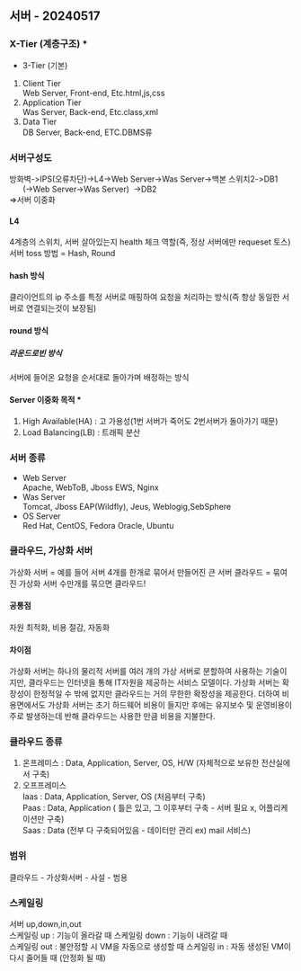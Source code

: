 ## 서버 - 20240517
### X-Tier (계층구조) *
- 3-Tier (기본)
1. Client Tier  
Web Server, Front-end, Etc.html,js,css
2. Application Tier  
Was Server, Back-end, Etc.class,xml
3. Data Tier  
DB Server, Back-end, ETC.DBMS류  
### 서버구성도  <br>    
방화벽->IPS(오류차단)->L4->Web Server->Was Server->백본 스위치2->DB1   
&nbsp;&nbsp;&nbsp;&nbsp;&nbsp;&nbsp;(->Web Server->Was Server)&nbsp;&nbsp;->DB2  
=>서버 이중화 
#### L4  
4계층의 스위치, 서버 살아있는지 health 체크 역할(즉, 정상 서버에만 requeset 토스)  
서버 toss 방법 = Hash, Round
#### hash 방식
클라이언트의 ip 주소를 특정 서버로 매핑하여 요청을 처리하는 방식(즉  항상 동일한 서버로 연결되는것이 보장됨)  
#### round 방식
##### 라운드로빈 방식
서버에 들어온 요청을 순서대로 돌아가며 배정하는 방식  
#### Server 이중화 목적 *
1. High Available(HA) : 고 가용성(1번 서버가 죽어도 2번서버가 돌아가기 때문)  
2. Load Balancing(LB) : 트래픽 분산
### 서버 종류
 - Web Server   
Apache, WebToB, Jboss EWS, Nginx
 - Was Server   
Tomcat, Jboss EAP(Wildfly), Jeus, Weblogig,SebSphere
 - OS Server   
Red Hat, CentOS, Fedora Oracle, Ubuntu  
### 클라우드, 가상화 서버
가상화 서버 = 예를 들어 서버 4개를 한개로 묶어서 만들어진 큰 서버
클라우드 = 묶여진 가상화 서버 수만개를 묶으면 클라우드!
#### 공통점
자원 최적화, 비용 절감, 자동화
#### 차이점
가상화 서버는 하나의 물리적 서버를 여러 개의 가상 서버로 분할하여 사용하는 기술이지만, 클라우드는 인터넷을 통해 IT자원을 제공하는 서비스 모델이다.
가상화 서버는 확장성이 한정적일 수 밖에 없지만 클라우드는 거의 무한한 확장성을 제공한다. 더하여 비용면에서도 가상화 서버는 초기 하드웨어 비용이 들지만 후에는 유지보수 및 운영비용이 주로 발생하는데 반해 클라우드는 사용한 만큼 비용을 지불한다.
### 클라우드 종류
1. 온프레미스 : Data, Application, Server, OS, H/W (자체적으로 보유한 전산실에서 구축)
2. 오프프레미스  
 Iaas :  Data, Application, Server, OS (처음부터 구축)  
 Paas :  Data, Application ( 틀은 있고, 그 이후부터 구축 - 서버 필요 x, 어플리케이션만 구축)  
 Saas :  Data (전부 다 구축되어있음 - 데이터만 관리 ex) mail 서비스)  
### 범위
클라우드 - 가상화서버 - 사설 - 범용
### 스케일링
서버 up,down,in,out  
스케일링 up : 기능이 올라갈 때 
스케일링 down : 기능이 내려갈 때  
스케일링 out : 불안정할 시 VM을 자동으로 생성할 때
스케일링 in : 자동 생성된 VM이 다시 줄어들 때 (안정화 될 때)















